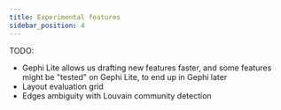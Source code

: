 ```yaml
---
title: Experimental features
sidebar_position: 4
---
```


TODO:
- Gephi Lite allows us drafting new features faster, and some features might be "tested" on Gephi Lite, to end up in Gephi later
- Layout evaluation grid
- Edges ambiguity with Louvain community detection